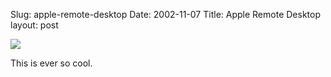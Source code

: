 Slug: apple-remote-desktop
Date: 2002-11-07
Title: Apple Remote Desktop
layout: post

<a href="http://www.apple.com/remotedesktop/"><img border="0" src="http://media.redmonk.net/images/remoteDesktop.jpg" /></a>

This is ever so cool.

